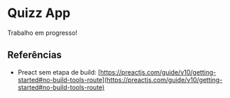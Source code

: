 # Quizz App

Trabalho em progresso!

## Referências

* Preact sem etapa de build: [https://preactjs.com/guide/v10/getting-started#no-build-tools-route](https://preactjs.com/guide/v10/getting-started#no-build-tools-route)
